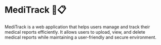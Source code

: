 # MediTrack 🏥📋  

MediTrack is a web application that helps users manage and track their medical reports efficiently. It allows users to upload, view, and delete medical reports while maintaining a user-friendly and secure environment.
